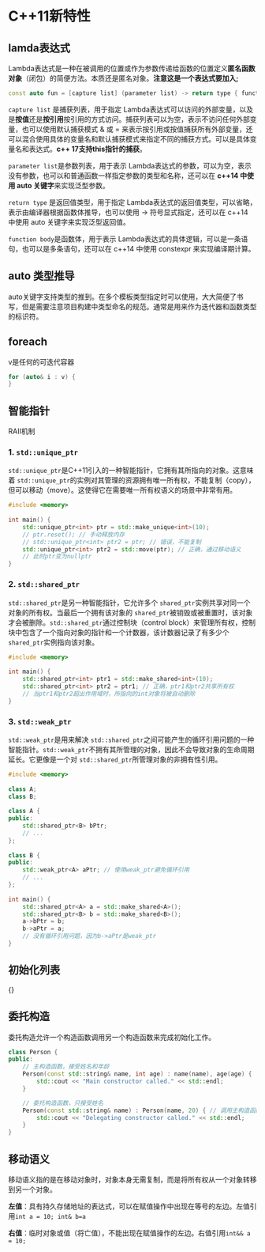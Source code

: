 # C++11新特性

## lamda表达式
Lambda表达式是一种在被调用的位置或作为参数传递给函数的位置定义**匿名函数对象**（闭包）的简便方法。本质还是匿名对象。**注意这是一个表达式要加入;**
```cpp
const auto fun = [capture list] (parameter list) -> return type { function body };
```
`capture list` 是捕获列表，用于指定 Lambda表达式可以访问的外部变量，以及是**按值**还是**按引用**按引用的方式访问。捕获列表可以为空，表示不访问任何外部变量，也可以使用默认捕获模式 & 或 = 来表示按引用或按值捕获所有外部变量，还可以混合使用具体的变量名和默认捕获模式来指定不同的捕获方式。可以是具体变量名和表达式。**c++ 17支持this指针的捕获**。

`parameter list`是参数列表，用于表示 Lambda表达式的参数，可以为空，表示没有参数，也可以和普通函数一样指定参数的类型和名称，还可以在 **c++14 中使用 auto 关键字**来实现泛型参数。

`return type` 是返回值类型，用于指定 Lambda表达式的返回值类型，可以省略，表示由编译器根据函数体推导，也可以使用 -> 符号显式指定，还可以在 c++14 中使用 auto 关键字来实现泛型返回值。

`function body`是函数体，用于表示 Lambda表达式的具体逻辑，可以是一条语句，也可以是多条语句，还可以在 c++14 中使用 constexpr 来实现编译期计算。

## auto 类型推导

auto关键字支持类型的推到。在多个模板类型指定时可以使用，大大简便了书写，但是需要注意项目构建中类型命名的规范。通常是用来作为迭代器和函数类型的标识符。

## foreach
v是任何的可迭代容器
```cpp
for (auto& i : v) {
}
```

## 智能指针
RAII机制
### 1. `std::unique_ptr`

`std::unique_ptr`是C++11引入的一种智能指针，它拥有其所指向的对象。这意味着 `std::unique_ptr`的实例对其管理的资源拥有唯一所有权，不能复制（copy），但可以移动（move）。这使得它在需要唯一所有权语义的场景中非常有用。

```cpp
#include <memory>  
  
int main() {  
    std::unique_ptr<int> ptr = std::make_unique<int>(10);  
    // ptr.reset(); // 手动释放内存  
    // std::unique_ptr<int> ptr2 = ptr; // 错误，不能复制  
    std::unique_ptr<int> ptr2 = std::move(ptr); // 正确，通过移动语义  
    // 此时ptr变为nullptr  
}
```

### 2. `std::shared_ptr`

`std::shared_ptr`是另一种智能指针，它允许多个 `shared_ptr`实例共享对同一个对象的所有权。当最后一个拥有该对象的 `shared_ptr`被销毁或被重置时，该对象才会被删除。`std::shared_ptr`通过控制块（control block）来管理所有权，控制块中包含了一个指向对象的指针和一个计数器，该计数器记录了有多少个 `shared_ptr`实例指向该对象。

```cpp
#include <memory>  
  
int main() {  
    std::shared_ptr<int> ptr1 = std::make_shared<int>(10);  
    std::shared_ptr<int> ptr2 = ptr1; // 正确，ptr1和ptr2共享所有权  
    // 当ptr1和ptr2超出作用域时，所指向的int对象将被自动删除  
}
```

### 3. `std::weak_ptr`
`std::weak_ptr`是用来解决 `std::shared_ptr`之间可能产生的循环引用问题的一种智能指针。`std::weak_ptr`不拥有其所管理的对象，因此不会导致对象的生命周期延长。它更像是一个对 `std::shared_ptr`所管理对象的非拥有性引用。

```cpp
#include <memory>  
  
class A;  
class B;  
  
class A {  
public:  
    std::shared_ptr<B> bPtr;  
    // ...  
};  
  
class B {  
public:  
    std::weak_ptr<A> aPtr; // 使用weak_ptr避免循环引用  
    // ...  
};  
  
int main() {  
    std::shared_ptr<A> a = std::make_shared<A>();  
    std::shared_ptr<B> b = std::make_shared<B>();  
    a->bPtr = b;  
    b->aPtr = a;  
    // 没有循环引用问题，因为b->aPtr是weak_ptr  
}
```

## 初始化列表
{}

## 委托构造
委托构造允许一个构造函数调用另一个构造函数来完成初始化工作。
```cpp
class Person {
public:
    // 主构造函数，接受姓名和年龄
    Person(const std::string& name, int age) : name(name), age(age) {
        std::cout << "Main constructor called." << std::endl;
    }

    // 委托构造函数，只接受姓名
    Person(const std::string& name) : Person(name, 20) { // 调用主构造函数
        std::cout << "Delegating constructor called." << std::endl;
    }
}
```

## 移动语义

移动语义指的是在移动对象时，对象本身无需复制，而是将所有权从一个对象转移到另一个对象。

**左值**：具有持久存储地址的表达式，可以在赋值操作中出现在等号的左边。左值引用`int a = 10; int& b=a`

**右值**：临时对象或值（将亡值），不能出现在赋值操作的左边。右值引用`int&& a = 10;`
